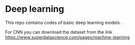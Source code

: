 # Deep learning 
This repo contains codes of basic deep learning models .

For CNN you can download the dataset from the link
https://www.superdatascience.com/pages/machine-learning
